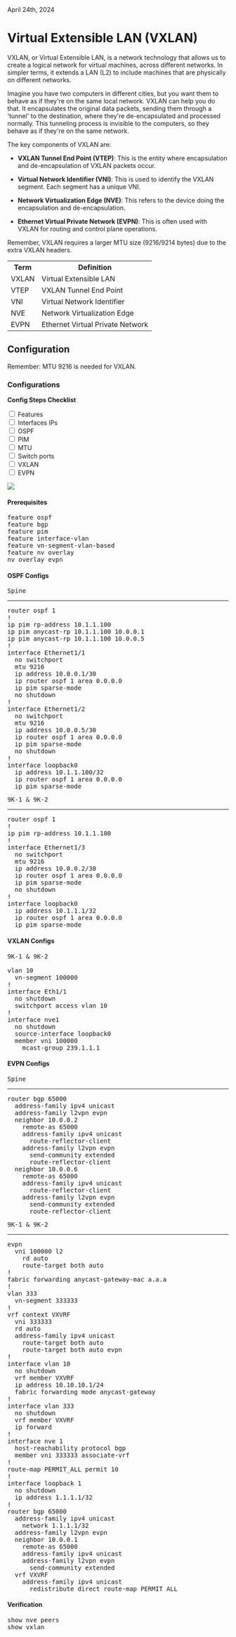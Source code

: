 <div style="margin-bottom: 2ch;text-transform: none;">
April 24th, 2024</div>

# Virtual Extensible LAN (VXLAN)

VXLAN, or Virtual Extensible LAN, is a network technology that allows us to create a logical network for virtual machines, across different networks. In simpler terms, it extends a LAN (L2) to include machines that are physically on different networks.

Imagine you have two computers in different cities, but you want them to behave as if they're on the same local network. VXLAN can help you do that. It encapsulates the original data packets, sending them through a 'tunnel' to the destination, where they're de-encapsulated and processed normally. This tunneling process is invisible to the computers, so they behave as if they're on the same network.

The key components of VXLAN are:

- **VXLAN Tunnel End Point (VTEP)**: This is the entity where encapsulation and de-encapsulation of VXLAN packets occur.

- **Virtual Network Identifier (VNI)**: This is used to identify the VXLAN segment. Each segment has a unique VNI.

- **Network Virtualization Edge (NVE)**: This refers to the device doing the encapsulation and de-encapsulation.

- **Ethernet Virtual Private Network (EVPN)**: This is often used with VXLAN for routing and control plane operations.

Remember, VXLAN requires a larger MTU size (9216/9214 bytes) due to the extra VXLAN headers.

<table>
  <tr>
    <th>Term</th>
    <th>Definition</th>
  </tr>
  <tr>
    <td>VXLAN</td>
    <td>Virtual Extensible LAN</td>
  </tr>
  <tr>
    <td>VTEP</td>
    <td>VXLAN Tunnel End Point</td>
  </tr>
  <tr>
    <td>VNI</td>
    <td>Virtual Network Identifier</td>
  </tr>
  <tr>
    <td>NVE</td>
    <td>Network Virtualization Edge</td>
  </tr>
  <tr>
    <td>EVPN</td>
    <td>Ethernet Virtual Private Network</td>
  </tr>
</table>

## Configuration

Remember: MTU 9216 is needed for VXLAN.

### Configurations

**Config Steps Checklist**

<form action="">
  <input type="checkbox" id="option1" name="option1" value="Option1">
  <label for="option1">Features</label><br>
  <input type="checkbox" id="option2" name="option2" value="Option2">
  <label for="option2">Interfaces IPs</label><br>
  <input type="checkbox" id="option3" name="option3" value="Option3">
  <label for="option3">OSPF</label><br>
  <input type="checkbox" id="option3" name="option3" value="Option3">
  <label for="option3">PIM</label><br>
  <input type="checkbox" id="option3" name="option3" value="Option3">
  <label for="option3">MTU</label><br>
  <input type="checkbox" id="option3" name="option3" value="Option3">
  <label for="option3">Switch ports</label><br>
  <input type="checkbox" id="option3" name="option3" value="Option3">
  <label for="option3">VXLAN</label><br>
  <input type="checkbox" id="option3" name="option3" value="Option3">
  <label for="option3">EVPN</label><br>
</form>

<img src='documentation/media/vxlan_base.png' class='border'></img>

#### Prerequisites

<pre>
feature ospf
feature bgp
feature pim
feature interface-vlan
feature vn-segment-vlan-based
feature nv overlay
nv overlay evpn
</pre>

#### OSPF Configs

<pre>
<span>Spine</span>
<hr>router ospf 1
!
ip pim rp-address 10.1.1.100
ip pim anycast-rp 10.1.1.100 10.0.0.1
ip pim anycast-rp 10.1.1.100 10.0.0.5
!
interface Ethernet1/1
  no switchport
  mtu 9216
  ip address 10.0.0.1/30
  ip router ospf 1 area 0.0.0.0
  ip pim sparse-mode
  no shutdown
!
interface Ethernet1/2
  no switchport
  mtu 9216
  ip address 10.0.0.5/30
  ip router ospf 1 area 0.0.0.0
  ip pim sparse-mode
  no shutdown
!
interface loopback0
  ip address 10.1.1.100/32
  ip router ospf 1 area 0.0.0.0
  ip pim sparse-mode
</pre>

<pre>
<span>9K-1 & 9K-2</span>
<hr>router ospf 1
!
ip pim rp-address 10.1.1.100
!
interface Ethernet1/3
  no switchport
  mtu 9216
  ip address 10.0.0.2/30
  ip router ospf 1 area 0.0.0.0
  ip pim sparse-mode
  no shutdown
!
interface loopback0
  ip address 10.1.1.1/32
  ip router ospf 1 area 0.0.0.0
  ip pim sparse-mode
</pre>

#### VXLAN Configs

<pre>
<span>9K-1 & 9K-2</span>
<br>vlan 10
  vn-segment 100000
!
interface Eth1/1
  no shutdown
  switchport access vlan 10
!
interface nve1
  no shutdown
  source-interface loopback0
  member vni 100000
    mcast-group 239.1.1.1
</pre>

#### EVPN Configs

<pre>
<span>Spine</span>
<hr>router bgp 65000
  address-family ipv4 unicast
  address-family l2vpn evpn
  neighbor 10.0.0.2
    remote-as 65000
    address-family ipv4 unicast
      route-reflector-client
    address-family l2vpn evpn
      send-community extended
      route-reflector-client
  neighbor 10.0.0.6
    remote-as 65000
    address-family ipv4 unicast
      route-reflector-client
    address-family l2vpn evpn
      send-community extended
      route-reflector-client
</pre>

<pre>
<span>9K-1 & 9K-2</span>
<hr>evpn
  vni 100000 l2
    rd auto
    route-target both auto
!
fabric forwarding anycast-gateway-mac a.a.a
!
vlan 333
  vn-segment 333333
!
vrf context VXVRF
  vni 333333
  rd auto
  address-family ipv4 unicast
    route-target both auto
    route-target both auto evpn
!
interface vlan 10
  no shutdown
  vrf member VXVRF
  ip address 10.10.10.1/24
  fabric forwarding mode anycast-gateway
!
interface vlan 333
  no shutdown
  vrf member VXVRF
  ip forward
!
interface nve 1
  host-reachability protocol bgp
  member vni 333333 associate-vrf
!
route-map PERMIT_ALL permit 10
!
interface loopback 1
  no shutdown
  ip address 1.1.1.1/32
!
router bgp 65000
  address-family ipv4 unicast
    network 1.1.1.1/32
  address-family l2vpn evpn
  neighbor 10.0.0.1
    remote-as 65000
    address-family ipv4 unicast
    address-family l2vpn evpn
      send-community extended
  vrf VXVRF
    address-family ipv4 unicast
      redistribute direct route-map PERMIT_ALL
</pre>

#### Verification

<pre>
show nve peers
show vxlan
</pre>

